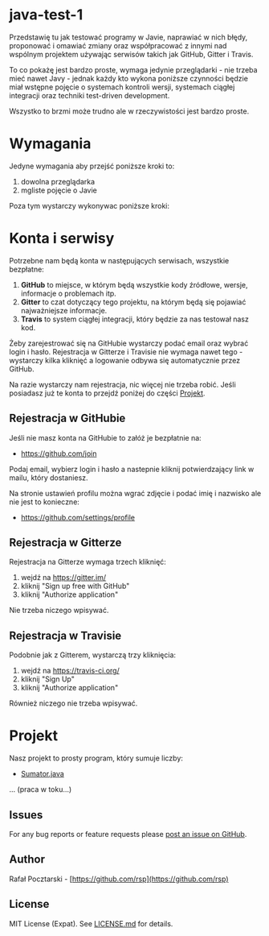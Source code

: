java-test-1
===========

Przedstawię tu jak testować programy w Javie, naprawiać w nich błędy, proponować i omawiać zmiany oraz współpracować z innymi nad wspólnym projektem używając serwisów takich jak GitHub, Gitter i Travis.

To co pokażę jest bardzo proste, wymaga jedynie przeglądarki - nie trzeba mieć nawet Javy - jednak każdy kto wykona poniższe czynności będzie miał wstępne pojęcie o systemach kontroli wersji, systemach ciągłej integracji oraz techniki test-driven development.

Wszystko to brzmi może trudno ale w rzeczywistości jest bardzo proste.

Wymagania
=========
Jedyne wymagania aby przejść poniższe kroki to:

1. dowolna przeglądarka
2. mgliste pojęcie o Javie

Poza tym wystarczy wykonywac poniższe kroki:

Konta i serwisy
===============
Potrzebne nam będą konta w następujących serwisach, wszystkie bezpłatne:

1. **GitHub** to miejsce, w którym będą wszystkie kody źródłowe, wersje, informacje o problemach itp.
2. **Gitter** to czat dotyczący tego projektu, na którym będą się pojawiać najważniejsze informacje.
3. **Travis** to system ciągłej integracji, który będzie za nas testował nasz kod.

Żeby zarejestrować się na GitHubie wystarczy podać email oraz wybrać login i hasło. Rejestracja w Gitterze i Travisie nie wymaga nawet tego - wystarczy kilka kliknięć a logowanie odbywa się automatycznie przez GitHub.

Na razie wystarczy nam rejestracja, nic więcej nie trzeba robić. Jeśli posiadasz już te konta to przejdź poniżej do części [Projekt](#projekt).

Rejestracja w GitHubie
----------------------
Jeśli nie masz konta na GitHubie to załóż je bezpłatnie na:

* https://github.com/join

Podaj email, wybierz login i hasło a nastepnie kliknij potwierdzający link w mailu, który dostaniesz.

Na stronie ustawień profilu można wgrać zdjęcie i podać imię i nazwisko ale nie jest to konieczne:

* https://github.com/settings/profile

Rejestracja w Gitterze
----------------------
Rejestracja na Gitterze wymaga trzech kliknięć:

1. wejdź na https://gitter.im/
2. kliknij "Sign up free with GitHub"
3. kliknij "Authorize application"

Nie trzeba niczego wpisywać.

Rejestracja w Travisie
----------------------
Podobnie jak z Gitterem, wystarczą trzy kliknięcia:

1. wejdź na https://travis-ci.org/
2. kliknij "Sign Up"
3. kliknij "Authorize application"

Również niczego nie trzeba wpisywać.

Projekt
=======
Nasz projekt to prosty program, który sumuje liczby:

* [Sumator.java](Sumator.java)



... (praca w toku...)




Issues
------
For any bug reports or feature requests please
[post an issue on GitHub](https://github.com/rsp/node-hapi-helpers/issues).

Author
------
Rafał Pocztarski - [https://github.com/rsp](https://github.com/rsp)

License
-------
MIT License (Expat). See [LICENSE.md](LICENSE.md) for details.
